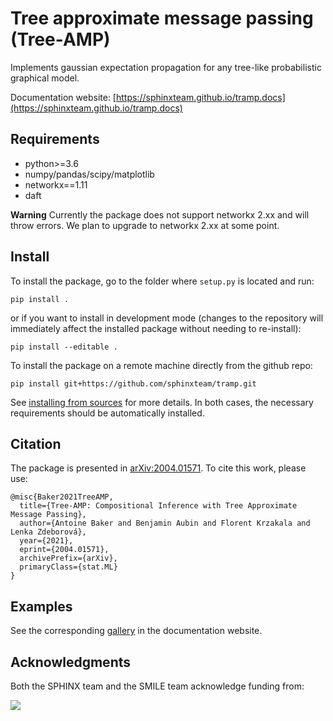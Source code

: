 # Tree approximate message passing (Tree-AMP)

Implements gaussian expectation propagation for any tree-like probabilistic graphical model.

Documentation website: [https://sphinxteam.github.io/tramp.docs](https://sphinxteam.github.io/tramp.docs)

## Requirements

- python>=3.6
- numpy/pandas/scipy/matplotlib
- networkx==1.11
- daft

**Warning** Currently the package does not support networkx 2.xx and will throw errors. We plan to upgrade to networkx 2.xx at some point.

## Install

To install the package, go to the folder where `setup.py` is located and run:

```
pip install .
```

or if you want to install in development mode (changes to the repository will immediately affect the installed package without needing to re-install):
```
pip install --editable .
```

To install the package on a remote machine directly from the github repo:
```
pip install git+https://github.com/sphinxteam/tramp.git
```

See [installing from sources](https://packaging.python.org/guides/installing-using-pip-and-virtual-environments/#installing-from-source) for more details.
In both cases, the necessary requirements should be automatically installed.

## Citation

The package is presented in [arXiv:2004.01571](https://arxiv.org/abs/2004.01571).
To cite this work, please use:

```
@misc{Baker2021TreeAMP,
  title={Tree-AMP: Compositional Inference with Tree Approximate Message Passing},
  author={Antoine Baker and Benjamin Aubin and Florent Krzakala and Lenka Zdeborová},
  year={2021},
  eprint={2004.01571},
  archivePrefix={arXiv},
  primaryClass={stat.ML}
}
```

## Examples

See the corresponding [gallery](https://sphinxteam.github.io/tramp.docs/0.1/html/gallery/index.html) in the documentation website.

## Acknowledgments

Both the SPHINX team and the SMILE team acknowledge funding from:

![](logos.png)

